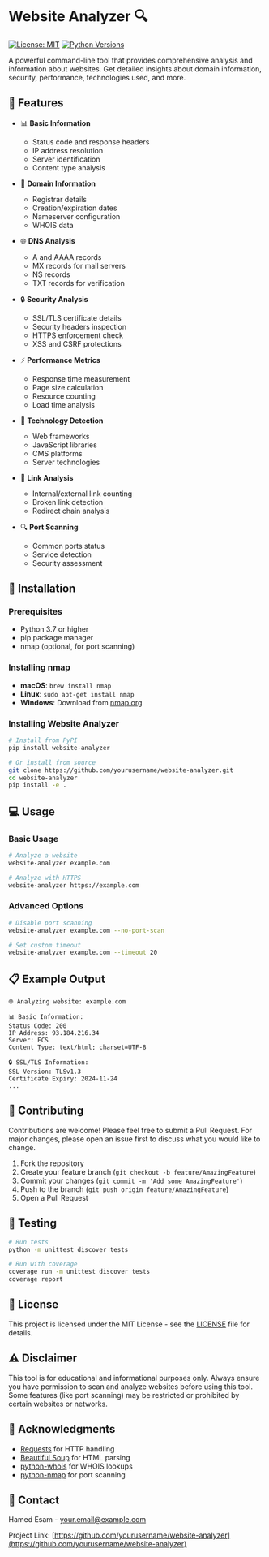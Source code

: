 # Website Analyzer 🔍

[![License: MIT](https://img.shields.io/badge/License-MIT-yellow.svg)](https://opensource.org/licenses/MIT)
[![Python Versions](https://img.shields.io/pypi/pyversions/website-analyzer.svg)](https://pypi.org/project/website-analyzer/)

A powerful command-line tool that provides comprehensive analysis and information about websites. Get detailed insights about domain information, security, performance, technologies used, and more.

## 🌟 Features

- 📊 **Basic Information**
  - Status code and response headers
  - IP address resolution
  - Server identification
  - Content type analysis

- 🏢 **Domain Information**
  - Registrar details
  - Creation/expiration dates
  - Nameserver configuration
  - WHOIS data

- 🌐 **DNS Analysis**
  - A and AAAA records
  - MX records for mail servers
  - NS records
  - TXT records for verification

- 🔒 **Security Analysis**
  - SSL/TLS certificate details
  - Security headers inspection
  - HTTPS enforcement check
  - XSS and CSRF protections

- ⚡ **Performance Metrics**
  - Response time measurement
  - Page size calculation
  - Resource counting
  - Load time analysis

- 🔧 **Technology Detection**
  - Web frameworks
  - JavaScript libraries
  - CMS platforms
  - Server technologies

- 🔗 **Link Analysis**
  - Internal/external link counting
  - Broken link detection
  - Redirect chain analysis

- 🔍 **Port Scanning**
  - Common ports status
  - Service detection
  - Security assessment

## 🚀 Installation

### Prerequisites

- Python 3.7 or higher
- pip package manager
- nmap (optional, for port scanning)

### Installing nmap

- **macOS**: `brew install nmap`
- **Linux**: `sudo apt-get install nmap`
- **Windows**: Download from [nmap.org](https://nmap.org/download.html)

### Installing Website Analyzer

```bash
# Install from PyPI
pip install website-analyzer

# Or install from source
git clone https://github.com/yourusername/website-analyzer.git
cd website-analyzer
pip install -e .
```

## 💻 Usage

### Basic Usage

```bash
# Analyze a website
website-analyzer example.com

# Analyze with HTTPS
website-analyzer https://example.com
```

### Advanced Options

```bash
# Disable port scanning
website-analyzer example.com --no-port-scan

# Set custom timeout
website-analyzer example.com --timeout 20
```

## 📋 Example Output

```
🌐 Analyzing website: example.com

📊 Basic Information:
Status Code: 200
IP Address: 93.184.216.34
Server: ECS
Content Type: text/html; charset=UTF-8

🔒 SSL/TLS Information:
SSL Version: TLSv1.3
Certificate Expiry: 2024-11-24
...
```

## 🤝 Contributing

Contributions are welcome! Please feel free to submit a Pull Request. For major changes, please open an issue first to discuss what you would like to change.

1. Fork the repository
2. Create your feature branch (`git checkout -b feature/AmazingFeature`)
3. Commit your changes (`git commit -m 'Add some AmazingFeature'`)
4. Push to the branch (`git push origin feature/AmazingFeature`)
5. Open a Pull Request

## 🧪 Testing

```bash
# Run tests
python -m unittest discover tests

# Run with coverage
coverage run -m unittest discover tests
coverage report
```

## 📝 License

This project is licensed under the MIT License - see the [LICENSE](LICENSE) file for details.

## ⚠️ Disclaimer

This tool is for educational and informational purposes only. Always ensure you have permission to scan and analyze websites before using this tool. Some features (like port scanning) may be restricted or prohibited by certain websites or networks.

## 🙏 Acknowledgments

- [Requests](https://requests.readthedocs.io/) for HTTP handling
- [Beautiful Soup](https://www.crummy.com/software/BeautifulSoup/) for HTML parsing
- [python-whois](https://pypi.org/project/python-whois/) for WHOIS lookups
- [python-nmap](https://pypi.org/project/python-nmap/) for port scanning

## 📧 Contact

Hamed Esam - your.email@example.com

Project Link: [https://github.com/yourusername/website-analyzer](https://github.com/yourusername/website-analyzer)
